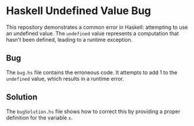 # Haskell Undefined Value Bug

This repository demonstrates a common error in Haskell: attempting to use an undefined value. The `undefined` value represents a computation that hasn't been defined, leading to a runtime exception.

## Bug

The `bug.hs` file contains the erroneous code. It attempts to add 1 to the `undefined` value, which results in a runtime error.

## Solution

The `bugSolution.hs` file shows how to correct this by providing a proper definition for the variable `x`.